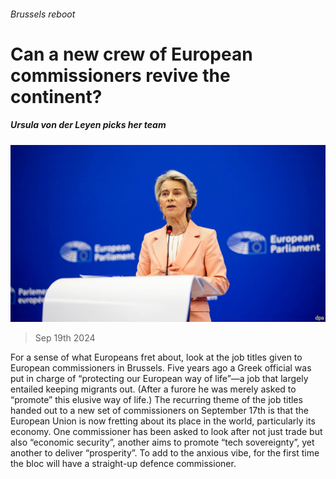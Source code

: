 ###### Brussels reboot

# Can a new crew of European commissioners revive the continent? 

##### Ursula von der Leyen picks her team 

![image](images/20240921_EUP003.jpg) 

> Sep 19th 2024 

For a sense of what Europeans fret about, look at the job titles given to European commissioners in Brussels. Five years ago a Greek official was put in charge of “protecting our European way of life”—a job that largely entailed keeping migrants out. (After a furore he was merely asked to “promote” this elusive way of life.) The recurring theme of the job titles handed out to a new set of commissioners on September 17th is that the European Union is now fretting about its place in the world, particularly its economy. One commissioner has been asked to look after not just trade but also “economic security”, another aims to promote “tech sovereignty”, yet another to deliver “prosperity”. To add to the anxious vibe, for the first time the bloc will have a straight-up defence commissioner.


